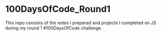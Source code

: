 # 100DaysOfCode_Round1
This repo consists of the notes I prepared and projects I completed on JS during my round 1 #100DaysOfCode challenge.
